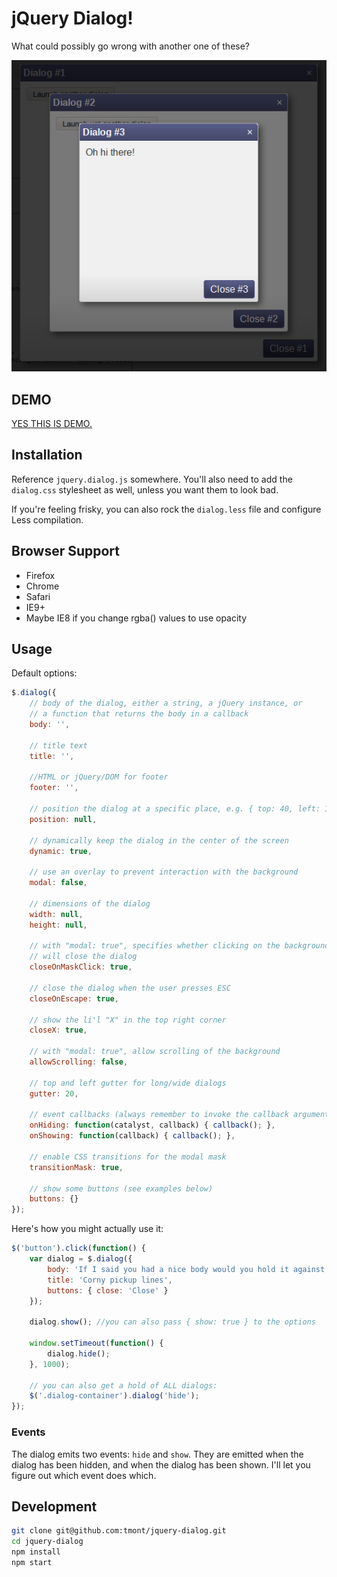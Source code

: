 # jQuery Dialog!
What could possibly go wrong with another one of these?

![Oh, the dialogs!](./docs/oh-my-thats-a-lot-of-dialogs.png)

## DEMO
[YES THIS IS DEMO.](http://tmont.github.io/jquery-dialog/)

## Installation
Reference `jquery.dialog.js` somewhere. You'll also need to add the
`dialog.css` stylesheet as well, unless you want them to look bad.

If you're feeling frisky, you can also rock the `dialog.less` file
and configure Less compilation.

## Browser Support
* Firefox
* Chrome
* Safari
* IE9+
* Maybe IE8 if you change rgba() values to use opacity

## Usage
Default options:

```javascript
$.dialog({
	// body of the dialog, either a string, a jQuery instance, or
	// a function that returns the body in a callback
	body: '',

	// title text
	title: '',

	//HTML or jQuery/DOM for footer
	footer: '',

	// position the dialog at a specific place, e.g. { top: 40, left: 100 }
	position: null,

	// dynamically keep the dialog in the center of the screen
	dynamic: true,

	// use an overlay to prevent interaction with the background
    modal: false,

    // dimensions of the dialog
    width: null,
    height: null,

    // with "modal: true", specifies whether clicking on the background
    // will close the dialog
    closeOnMaskClick: true,

    // close the dialog when the user presses ESC
    closeOnEscape: true,

    // show the li'l "X" in the top right corner
    closeX: true,

    // with "modal: true", allow scrolling of the background
    allowScrolling: false,

    // top and left gutter for long/wide dialogs
    gutter: 20,

    // event callbacks (always remember to invoke the callback argument!)
    onHiding: function(catalyst, callback) { callback(); },
    onShowing: function(callback) { callback(); },

    // enable CSS transitions for the modal mask
    transitionMask: true,

    // show some buttons (see examples below)
    buttons: {}
});
```

Here's how you might actually use it:

```javascript
$('button').click(function() {
	var dialog = $.dialog({
		body: 'If I said you had a nice body would you hold it against me?',
		title: 'Corny pickup lines',
		buttons: { close: 'Close' }
	});

	dialog.show(); //you can also pass { show: true } to the options

	window.setTimeout(function() {
		dialog.hide();
	}, 1000);

	// you can also get a hold of ALL dialogs:
	$('.dialog-container').dialog('hide');
});
```

### Events
The dialog emits two events: `hide` and `show`. They are emitted when the dialog
has been hidden, and when the dialog has been shown. I'll let you figure out
which event does which.


## Development
```bash
git clone git@github.com:tmont/jquery-dialog.git
cd jquery-dialog
npm install
npm start
```